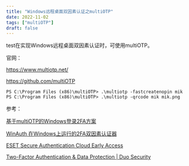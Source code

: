 ```yaml
---
title: "Windows远程桌面双因素认证之multiOTP"
date: 2022-11-02
tags: ["multiOTP"]
draft: false
---
```


test在实现Windows远程桌面双因素认证时，可使用multiOTP。

官网：

<https://www.multiotp.net/>

<https://github.com/multiOTP>

```
PS C:\Program Files (x86)\multiOTP> .\multiotp -fastcreatenopin mik
PS C:\Program Files (x86)\multiOTP> .\multiotp -qrcode mik mik.png
```
参考：

[基于multiOTP的Windows登录2FA方案](https://www.opscaff.com/2019/04/30/%E5%9F%BA%E4%BA%8Emultiotp%E7%9A%84windows%E7%99%BB%E5%BD%952fa%E6%96%B9%E6%A1%88/)

[WinAuth 在Windows上运行的2FA双因素认证器](https://roov.org/2021/01/winauth/)

[ESET Secure Authentication Cloud Early Access](https://help.eset.com/esac/en-US/index.html)

[Two-Factor Authentication & Data Protection | Duo Security](https://duo.com/)